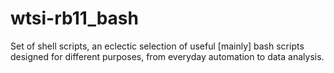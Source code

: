 # wtsi-rb11_bash

Set of shell scripts, an eclectic selection of useful [mainly] bash scripts designed for different purposes, from everyday automation to data analysis.
